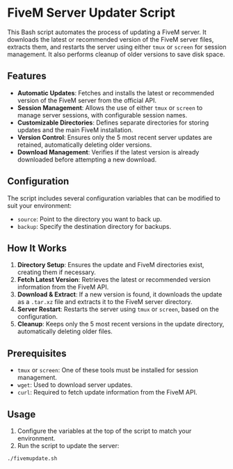 # FiveM Server Updater Script

This Bash script automates the process of updating a FiveM server. It downloads the latest or recommended version of the FiveM server files, extracts them, and restarts the server using either `tmux` or `screen` for session management. It also performs cleanup of older versions to save disk space.

## Features

- **Automatic Updates**: Fetches and installs the latest or recommended version of the FiveM server from the official API.
- **Session Management**: Allows the use of either `tmux` or `screen` to manage server sessions, with configurable session names.
- **Customizable Directories**: Defines separate directories for storing updates and the main FiveM installation.
- **Version Control**: Ensures only the 5 most recent server updates are retained, automatically deleting older versions.
- **Download Management**: Verifies if the latest version is already downloaded before attempting a new download.

## Configuration

The script includes several configuration variables that can be modified to suit your environment:

- `source`: Point to the directory you want to back up.
- `backup`: Specify the destination directory for backups.


## How It Works

1. **Directory Setup**: Ensures the update and FiveM directories exist, creating them if necessary.
2. **Fetch Latest Version**: Retrieves the latest or recommended version information from the FiveM API.
3. **Download & Extract**: If a new version is found, it downloads the update as a `.tar.xz` file and extracts it to the FiveM server directory.
4. **Server Restart**: Restarts the server using `tmux` or `screen`, based on the configuration.
5. **Cleanup**: Keeps only the 5 most recent versions in the update directory, automatically deleting older files.

## Prerequisites

- `tmux` or `screen`: One of these tools must be installed for session management.
- `wget`: Used to download server updates.
- `curl`: Required to fetch update information from the FiveM API.

## Usage

1. Configure the variables at the top of the script to match your environment.
2. Run the script to update the server:

```bash
./fivemupdate.sh